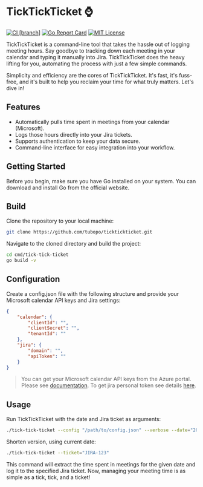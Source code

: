 # TickTickTicket ⌚️

[![CI [branch]](https://github.com/tubopo/tick-tick-ticket/actions/workflows/ci-branch.yml/badge.svg)](https://github.com/tubopo/tick-tick-ticket/actions/workflows/ci-branch.yml)
[![Go Report Card](https://goreportcard.com/badge/github.com/tubopo/tick-tick-ticket)](https://goreportcard.com/report/github.com/tubopo/tick-tick-ticket)
[![MIT License](https://img.shields.io/github/license/mashape/apistatus.svg?maxAge=2592000)](https://github.com/tubopo/tick-tick-ticket/blob/main/LICENSE)

TickTickTicket is a command-line tool that takes the hassle out of logging meeting hours. Say goodbye to tracking down each meeting in your calendar and typing it manually into Jira. TickTickTicket does the heavy lifting for you, automating the process with just a few simple commands.

Simplicity and efficiency are the cores of TickTickTicket. It's fast, it's fuss-free, and it's built to help you reclaim your time for what truly matters. Let's dive in!

## Features

+ Automatically pulls time spent in meetings from your calendar (Microsoft).
+ Logs those hours directly into your Jira tickets.
+ Supports authentication to keep your data secure.
+ Command-line interface for easy integration into your workflow.

## Getting Started

Before you begin, make sure you have Go installed on your system. You can download and install Go from the official website.

## Build

Clone the repository to your local machine:

```sh
git clone https://github.com/tubopo/ticktickticket.git
```

Navigate to the cloned directory and build the project:

```sh
cd cmd/tick-tick-ticket
go build -v
```

## Configuration

Create a config.json file with the following structure and provide your Microsoft calendar API keys and Jira settings:

```json
{
    "calendar": {
        "clientId": "",
        "clientSecret": "",
        "tenantId": ""
    },
    "jira": {
        "domain": "",
        "apiToken": ""
    }
}
```

> You can get your Microsoft calendar API keys from the Azure portal. Please see [documentation](https://learn.microsoft.com/en-us/entra/identity-platform/scenario-desktop-app-registration).
> To get jira personal token see details [here](https://confluence.atlassian.com/enterprise/using-personal-access-tokens-1026032365.html).

## Usage

Run TickTickTicket with the date and Jira ticket as arguments:

```sh
./tick-tick-ticket --config "/path/to/config.json" --verbose --date="2024-06-17" --ticket="JIRA-123"
```

Shorten version, using current date:

```sh
./tick-tick-ticket --ticket="JIRA-123"
```

This command will extract the time spent in meetings for the given date and log it to the specified Jira ticket.
Now, managing your meeting time is as simple as a tick, tick, and a ticket!
